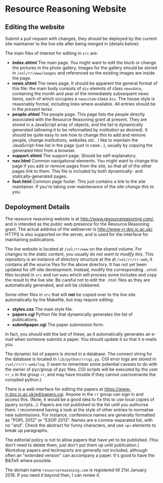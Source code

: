 Resource Reasoning Website
==========================

Editing the website
-------------------
Submit a pull request with changes, they should be deployed by the current site maintainer to the live site after being merged in (details below).

The main files of interest for editing in `src` are:
  * **index.shtml** The main page.
    You might want to edit the blurb or change the pictures in the photo gallery.
    Images for the gallery should be stored in `/vol/rr/www/images` and referenced as the existing images are inside the page.
  * **news.shtml** The news page.
    It should be apparent the general format of this file: the main body consists of `div` elemnts of class `newsdate`, containing the month and year of the immediately subsequent news items, each of which occupies a `newsitem`-class `div`.
    The house style is reasonably formal, including links where available.
    All entries should be in the _present tense_.
  * **people.shtml** The people page.
    This page lists the people directly associated with the Resource Reasoning grant at present.
    They are stored in a JavaScript array of objects, and the list is dynamically generated (allowing it to be reformatted by institution as desired).
    It should be quite easy to see how to change this to add and remove people, change institutions, websites _etc._.
    I like to maintain the JavaScript-free list in the page (just in case...), usually by copying the generated html from a browser.
  * **support.shtml** The support page.
    Should be self-explanatory.
  * **nav.html** Common navigational elements.
    You might want to change this page if you add or remove pages from the site, so that all of the other pages link to them.
    This file is included by both dynamically- and statically-generated pages.
  * **foot.html** Common page footer.
    This just contains a link to the site maintainer.
    If you're taking over maintenance of the site _change this to you_.

Depoloyment Details
-------------------
The resource reasoning website is at http://www.resourcereasoning.com/, and is intended as the public web presence for the Resource Reasoning grant.
The actual address of the webserver is http://www-rr.doc.ic.ac.uk/.
HTTPS is also supported on the server, and is used for the interface for maintaining publications.

The _live_ website is located at `/vol/rr/www` on the shared volume.
For changes to the static content, you usually _do not want to modify this_.
This repository is an instance of directory structure at the at `/vol/rr/rr-web`, it contains all the source files for the above directory. It has not yet been updated for off-site development.
Instead, modify the corresponding `.shtml` files located in `src` and run `make` which will process some includes and copy the result to the live site.
Be careful not to edit the `.html` files as they are automatically generated, and will be clobbered.

Some other files in `src` that will __not__ be copied over to the live site automatically by the Makefile, but may
require editing:
  * **styles.css** The main style file.
  * **papers.cgi** Python file that dynamically generates the list of publications.
  * **submitpaper.cgi** The paper submission form.

In fact, you _should_ edit the last of these, as it automatically generates an e-mail when someone submits a paper.
You should update it so that it e-mails you.

The dynamic list of papers is stored in a database.
The connect string for the database is located in `lib/python/rrcgi.py`.
CGI error logs are stored in `/vol/rr/rr-web/log`.
(I seem to remember some potential caveats to do with the owner of pyc/group of pyc files.
CGI scripts will be executed by the user `rr_u` in the group `rr`, and may have trouble if they cannot use/overwrite the compiled python.)

There is a web interface for editing the papers at https://www-rr.doc.ic.ac.uk/ed/papers.cgi.
Anyone in the `rr` group can sign in and access this.
(Note, it would be a good idea to fix this to use local copies of jquery scripts...).
Papers are not published to the list until you authorise them.
I recommend having a look at the style of other entries to normalise new submissions.
For instance, conference names are generally formatted as "POPL 2012" or "ESOP 2013".
Names are a comma-separated list, with no "and".
Check the abstract for funny characters, and use `<p>` elements to break up paragraphs.

The editorial policy is not to allow papers that have yet to be published.
(You don't need to delete them, just don't put them up until publication.)
Workshop papers and techreports are generally not included, although often an "extended version" can accompany a paper.
It's good to have the BibTeX where possible.

The domain name `resourcereasoning.com` is registered till 21st January 2016.
If you need it beyond then, I can renew it.
